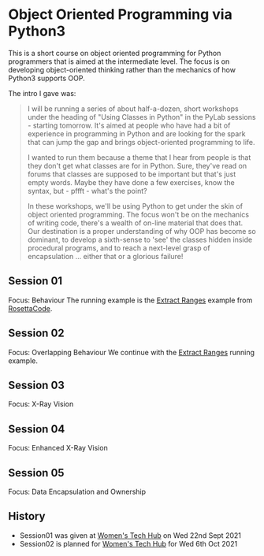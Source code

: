 # Object Oriented Programming via Python3

This is a short course on object oriented programming for Python programmers that is aimed at the intermediate level. The focus is on developing object-oriented thinking rather than the mechanics of how Python3 supports OOP.

The intro I gave was:

> I will be running a series of about half-a-dozen, short workshops under the heading of "Using Classes in Python" in the PyLab sessions - starting tomorrow. It's aimed at people who have had a bit of experience in programming in Python and are looking for the spark that can jump the gap and brings object-oriented programming to life.
> 
> I wanted to run them because a theme that I hear from people is that they don't get what classes are for in Python. Sure, they've read on forums that classes are supposed to be important but that's just empty words. Maybe they have done a few exercises, know the syntax, but - pffft - what's the point?
> 
> In these workshops, we'll be using Python to get under the skin of object oriented programming. The focus won't be on the mechanics of writing code, there's a wealth of on-line material that does that. Our destination is a proper understanding of why OOP has become so dominant, to develop a sixth-sense to 'see' the classes hidden inside procedural programs, and to reach a next-level grasp of encapsulation ... either that or a glorious failure! 

## Session 01

Focus: Behaviour
The running example is the [Extract Ranges][3] example from [RosettaCode][2].

## Session 02

Focus: Overlapping Behaviour
We continue with the [Extract Ranges][3] running example.

## Session 03

Focus: X-Ray Vision

## Session 04

Focus: Enhanced X-Ray Vision

## Session 05

Focus: Data Encapsulation and Ownership

## History

* Session01 was given at [Women's Tech Hub][1] on Wed 22nd Sept 2021
* Session02 is planned for [Women's Tech Hub][1] for Wed 6th Oct 2021

[1]: https://www.wthub.org/
[2]: https://rosettacode.org/
[3]: https://rosettacode.org/wiki/Range_extraction